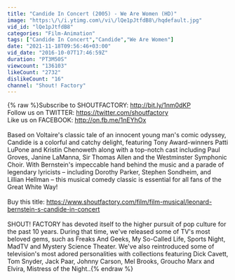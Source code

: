 ```yaml
---
title: "Candide In Concert (2005) - We Are Women (HD)"
image: "https:\/\/i.ytimg.com\/vi\/lQe1pJtfdB8\/hqdefault.jpg"
vid_id: "lQe1pJtfdB8"
categories: "Film-Animation"
tags: ["Candide In Concert","Candide","We Are Women"]
date: "2021-11-18T09:56:46+03:00"
vid_date: "2016-10-07T17:46:59Z"
duration: "PT3M50S"
viewcount: "136103"
likeCount: "2732"
dislikeCount: "16"
channel: "Shout! Factory"
---
```

{% raw %}Subscribe to SHOUTFACTORY: <a rel="nofollow" target="blank" href="http://bit.ly/1nm0dKP">http://bit.ly/1nm0dKP</a> <br />Follow us on TWITTER: <a rel="nofollow" target="blank" href="https://twitter.com/shoutfactory">https://twitter.com/shoutfactory</a> <br />Like us on FACEBOOK: <a rel="nofollow" target="blank" href="http://on.fb.me/1nEYhOx">http://on.fb.me/1nEYhOx</a> <br /><br />Based on Voltaire's classic tale of an innocent young man's comic odyssey, Candide is a colorful and catchy delight, featuring Tony Award-winners Patti LuPone and Kristin Chenoweth along with a top-notch cast including Paul Groves, Janine LaManna, Sir Thomas Allen and the Westminster Symphonic Choir. With Bernstein's impeccable hand behind the music and a parade of legendary lyricists – including Dorothy Parker, Stephen Sondheim, and Lillian Hellman – this musical comedy classic is essential for all fans of the Great White Way!<br /><br />Buy this title: <a rel="nofollow" target="blank" href="https://www.shoutfactory.com/film/film-musical/leonard-bernstein-s-candide-in-concert">https://www.shoutfactory.com/film/film-musical/leonard-bernstein-s-candide-in-concert</a> <br /><br />SHOUT! FACTORY has devoted itself to the higher pursuit of pop culture for the past 10 years. During that time, we've released some of TV's most beloved gems, such as Freaks And Geeks, My So-Called Life, Sports Night, MadTV and Mystery Science Theater. We've also reintroduced some of television's most adored personalities with collections featuring Dick Cavett, Tom Snyder, Jack Paar, Johnny Carson, Mel Brooks, Groucho Marx and Elvira, Mistress of the Night..{% endraw %}
